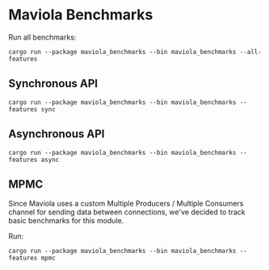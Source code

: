 Maviola Benchmarks
==================

Run all benchmarks:

```shell
cargo run --package maviola_benchmarks --bin maviola_benchmarks --all-features
```

Synchronous API
---------------

```shell
cargo run --package maviola_benchmarks --bin maviola_benchmarks --features sync
```

Asynchronous API
---------------

```shell
cargo run --package maviola_benchmarks --bin maviola_benchmarks --features async
```

MPMC
----

Since Maviola uses a custom Multiple Producers / Multiple Consumers channel for sending data between connections, we've
decided to track basic benchmarks for this module. 

Run:

```shell
cargo run --package maviola_benchmarks --bin maviola_benchmarks --features mpmc
```
